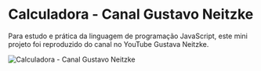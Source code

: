 # Calculadora - Canal Gustavo Neitzke
 Para estudo e prática da linguagem de programação JavaScript, este mini projeto foi reproduzido do canal no YouTube Gustava Neitzke.
 
 ![Calculadora - Canal Gustavo Neitzke](https://user-images.githubusercontent.com/88866944/145744620-846132a4-1b7a-4110-af96-be5530a47701.png)
